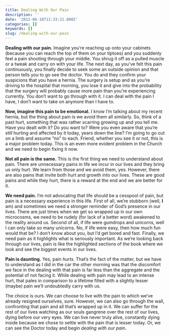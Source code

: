 ```yaml
---
title: Dealing With Our Pain
description: ''
date: '2012-06-18T11:33:21.000Z'
categories: []
keywords: []
slug: /dealing-with-our-pain
---
```


**Dealing with our pain.** Imagine you’re reaching up onto your cabinets (because you can reach the top of them on your tiptoes) and you suddenly feel a pain shooting through your middle. You shrug it off as a pulled muscle or a tweak and carry on with your life. The next day, as you’ve felt this pain continuously, you finally decide to seek some an outside opinion and that person tells you to go see the doctor. You do and they confirm your suspicions that you have a hernia. The surgery is setup and as you’re driving to the hospital that morning, you lose it and give into the probability that the surgery will probably cause more pain than you’re experiencing currently. You don’t want to go through with it. I can deal with the pain I have, I don’t want to take on anymore than I have to.

**Now, imagine this pain to be emotional.** I know I’m talking about my recent hernia, but the thing about pain is we avoid them all similarly. So, think of a past hurt, something that was rather scarring growing up and you tell me. Have you dealt with it? Do you want to? Were you even aware that you’re still hurting and affected by it today, years down the line? I’m going to go out on a limb and assume “no” to each. Friend, whether you see it or not, this is a major problem today. This is an even more evident problem in the Church and we need to begin fixing it now.

**Not all pain is the same.** This is the first thing we need to understand about pain. There are unnecessary pains in life we incur in our lives and they bring us only hurt. We learn from those and we avoid them, yes. However, there are also pains that invite both hurt and growth into our lives. These are good pains and while they hurt, there is a reward at the end and we are better for it.

**We need pain.** I’m not advocating that life should be a cesspool of pain, but pain is a necessary experience in this life. First of all, we’re stubborn (well, **I** am) and sometimes we need a stronger reminder of God’s presence in our lives. There are just times when we get so wrapped up in our own microcosms, we need to be rudely (for lack of a better word) awakened to the reality around us. Second of all, if life were gumdrops and unicorns, well I can only take so many unicorns. No, if life were easy, then how much fun would that be? I don’t know about you, but I’d get bored and fast. Finally, we need pain as it highlights what is seriously important. As we’re looking back through our lives, pain is like the highlighted sections of the book where we look and see the biggest events in our lives.

**Pain is daunting.** Yes, pain _hurts_. That’s the fact of the matter, but we have to understand as I did in the car the other morning was that the discomfort we face in the dealing with that pain is far less than the aggregate and the potential of not facing it. While dealing with pain may lead to an intense hurt, that pales in comparison to a lifetime filled with a slightly lesser (maybe) pain we’ll undoubtedly carry with us.

The choice is ours. We can choose to live with the pain to which we’ve already resigned ourselves, sure. However, we can also go through the wall, confronting that pain and all that’s wrapped up in it. We can suffer for the rest of our lives watching as our souls gangrene over the rest of our lives, dying before our very eyes. We can live never truly alive, constantly dying inside because we chose to settle with the pain that is lesser today. Or, we can see the Doctor today and begin _dealing with our pain_.